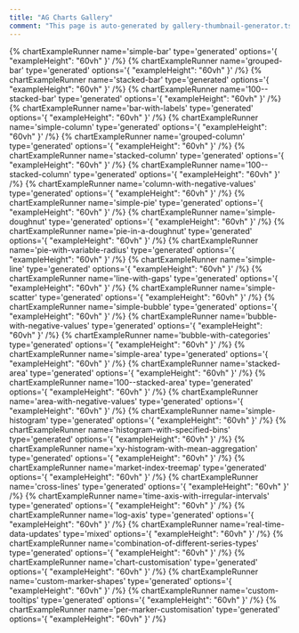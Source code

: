 ```yaml
---
title: "AG Charts Gallery"
comment: "This page is auto-generated by gallery-thumbnail-generator.ts to allow the chart gallery examples to be generated. It is ignored by the website."
---
```


{% chartExampleRunner name='simple-bar' type='generated' options='{ "exampleHeight": "60vh" }' /%}
{% chartExampleRunner name='grouped-bar' type='generated' options='{ "exampleHeight": "60vh" }' /%}
{% chartExampleRunner name='stacked-bar' type='generated' options='{ "exampleHeight": "60vh" }' /%}
{% chartExampleRunner name='100--stacked-bar' type='generated' options='{ "exampleHeight": "60vh" }' /%}
{% chartExampleRunner name='bar-with-labels' type='generated' options='{ "exampleHeight": "60vh" }' /%}
{% chartExampleRunner name='simple-column' type='generated' options='{ "exampleHeight": "60vh" }' /%}
{% chartExampleRunner name='grouped-column' type='generated' options='{ "exampleHeight": "60vh" }' /%}
{% chartExampleRunner name='stacked-column' type='generated' options='{ "exampleHeight": "60vh" }' /%}
{% chartExampleRunner name='100--stacked-column' type='generated' options='{ "exampleHeight": "60vh" }' /%}
{% chartExampleRunner name='column-with-negative-values' type='generated' options='{ "exampleHeight": "60vh" }' /%}
{% chartExampleRunner name='simple-pie' type='generated' options='{ "exampleHeight": "60vh" }' /%}
{% chartExampleRunner name='simple-doughnut' type='generated' options='{ "exampleHeight": "60vh" }' /%}
{% chartExampleRunner name='pie-in-a-doughnut' type='generated' options='{ "exampleHeight": "60vh" }' /%}
{% chartExampleRunner name='pie-with-variable-radius' type='generated' options='{ "exampleHeight": "60vh" }' /%}
{% chartExampleRunner name='simple-line' type='generated' options='{ "exampleHeight": "60vh" }' /%}
{% chartExampleRunner name='line-with-gaps' type='generated' options='{ "exampleHeight": "60vh" }' /%}
{% chartExampleRunner name='simple-scatter' type='generated' options='{ "exampleHeight": "60vh" }' /%}
{% chartExampleRunner name='simple-bubble' type='generated' options='{ "exampleHeight": "60vh" }' /%}
{% chartExampleRunner name='bubble-with-negative-values' type='generated' options='{ "exampleHeight": "60vh" }' /%}
{% chartExampleRunner name='bubble-with-categories' type='generated' options='{ "exampleHeight": "60vh" }' /%}
{% chartExampleRunner name='simple-area' type='generated' options='{ "exampleHeight": "60vh" }' /%}
{% chartExampleRunner name='stacked-area' type='generated' options='{ "exampleHeight": "60vh" }' /%}
{% chartExampleRunner name='100--stacked-area' type='generated' options='{ "exampleHeight": "60vh" }' /%}
{% chartExampleRunner name='area-with-negative-values' type='generated' options='{ "exampleHeight": "60vh" }' /%}
{% chartExampleRunner name='simple-histogram' type='generated' options='{ "exampleHeight": "60vh" }' /%}
{% chartExampleRunner name='histogram-with-specified-bins' type='generated' options='{ "exampleHeight": "60vh" }' /%}
{% chartExampleRunner name='xy-histogram-with-mean-aggregation' type='generated' options='{ "exampleHeight": "60vh" }' /%}
{% chartExampleRunner name='market-index-treemap' type='generated' options='{ "exampleHeight": "60vh" }' /%}
{% chartExampleRunner name='cross-lines' type='generated' options='{ "exampleHeight": "60vh" }' /%}
{% chartExampleRunner name='time-axis-with-irregular-intervals' type='generated' options='{ "exampleHeight": "60vh" }' /%}
{% chartExampleRunner name='log-axis' type='generated' options='{ "exampleHeight": "60vh" }' /%}
{% chartExampleRunner name='real-time-data-updates' type='mixed' options='{ "exampleHeight": "60vh" }' /%}
{% chartExampleRunner name='combination-of-different-series-types' type='generated' options='{ "exampleHeight": "60vh" }' /%}
{% chartExampleRunner name='chart-customisation' type='generated' options='{ "exampleHeight": "60vh" }' /%}
{% chartExampleRunner name='custom-marker-shapes' type='generated' options='{ "exampleHeight": "60vh" }' /%}
{% chartExampleRunner name='custom-tooltips' type='generated' options='{ "exampleHeight": "60vh" }' /%}
{% chartExampleRunner name='per-marker-customisation' type='generated' options='{ "exampleHeight": "60vh" }' /%}
